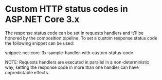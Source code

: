 # Custom HTTP status codes in ASP.NET Core 3.x

The response status code can be set in requests handlers and it'll be honored by the composition pipeline. To set a custom response status code the following snippet can be used:

snippet: net-core-3x-sample-handler-with-custom-status-code

NOTE: Requests handlers are executed in parallel in a non-deterministic way, setting the response code in more than one handler can have unpredictable effects.
